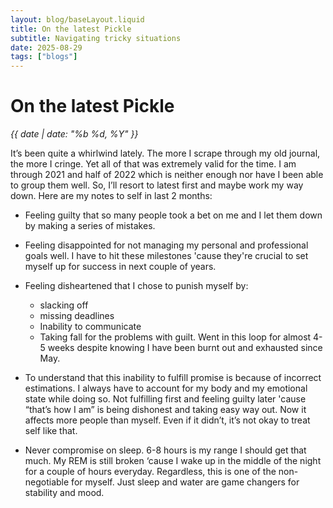 ```yaml
---
layout: blog/baseLayout.liquid
title: On the latest Pickle
subtitle: Navigating tricky situations
date: 2025-08-29
tags: ["blogs"]
---
```


# On the latest Pickle

_{{ date | date: "%b %d, %Y" }}_

It’s been quite a whirlwind lately. The more I scrape through my old journal, the more I cringe. Yet all of that was extremely valid for the time. I am through 2021 and half of 2022 which is neither enough nor have I been able to group them well. So, I’ll resort to latest first and maybe work my way down. Here are my notes to self in last 2 months:

- Feeling guilty that so many people took a bet on me and I let them down by making a series of mistakes.

- Feeling disappointed for not managing my personal and professional goals well. I have to hit these milestones 'cause they're crucial to set myself up for success in next couple of years.

- Feeling disheartened that I chose to punish myself by:

  - slacking off
  - missing deadlines
  - Inability to communicate
  - Taking fall for the problems with guilt.
    Went in this loop for almost 4-5 weeks despite knowing I have been burnt out and exhausted since May.

- To understand that this inability to fulfill promise is because of incorrect estimations. I always have to account for my body and my emotional state while doing so. Not fulfilling first and feeling guilty later 'cause “that’s how I am” is being dishonest and taking easy way out. Now it affects more people than myself. Even if it didn’t, it’s not okay to treat self like that.

- Never compromise on sleep. 6-8 hours is my range I should get that much. My REM is still broken ‘cause I wake up in the middle of the night for a couple of hours everyday. Regardless, this is one of the non-negotiable for myself. Just sleep and water are game changers for stability and mood.
